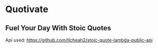 # Quotivate

## Fuel Your Day With Stoic Quotes

Api used: https://github.com/tlcheah2/stoic-quote-lambda-public-api
